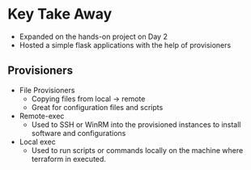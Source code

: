 # Key Take Away

- Expanded on the hands-on project on Day 2
- Hosted a simple flask applications with the help of provisioners

## Provisioners

- File Provisioners
  - Copying files from local -> remote
  - Great for configuration files and scripts
- Remote-exec
  - Used to SSH or WinRM into the provisioned instances to install software and configurations
- Local exec
  - Used to run scripts or commands locally on the machine where terraform in executed.
